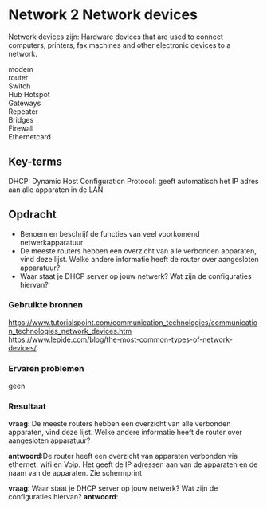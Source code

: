 # Network 2 Network devices  
Network devices zijn: Hardware devices that are used to connect computers, printers, fax machines and other electronic devices to a network.
  
modem  
router  
Switch   
Hub 
Hotspot   
Gateways  
Repeater  
Bridges   
Firewall   
Ethernetcard 




## Key-terms
 
DHCP: Dynamic Host Configuration Protocol: geeft automatisch het IP adres aan alle apparaten in de LAN. 

## Opdracht
-	Benoem en beschrijf de functies van veel voorkomend netwerkapparatuur
-	De meeste routers hebben een overzicht van alle verbonden apparaten, vind deze lijst. Welke andere informatie heeft de router over aangesloten apparatuur?
-	Waar staat je DHCP server op jouw netwerk? Wat zijn de configuraties hiervan?


### Gebruikte bronnen

https://www.tutorialspoint.com/communication_technologies/communication_technologies_network_devices.htm  
https://www.lepide.com/blog/the-most-common-types-of-network-devices/  


### Ervaren problemen
geen

### Resultaat
  
**vraag**:  De meeste routers hebben een overzicht van alle verbonden apparaten, vind deze lijst. Welke andere informatie heeft de router over aangesloten apparatuur?   

**antwoord**:De router heeft een overzicht van apparaten verbonden via ethernet, wifi en Voip. Het geeft de IP adressen aan van de apparaten en de naam van de apparaten. Zie schermprint





**vraag**: Waar staat je DHCP server op jouw netwerk? Wat zijn de configuraties hiervan?
**antwoord**: 